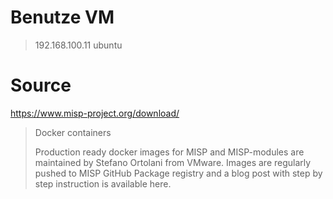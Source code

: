 # Benutze VM

> 192.168.100.11   ubuntu

# Source

https://www.misp-project.org/download/
> Docker containers
> 
  > Production ready docker images for MISP and MISP-modules are maintained by Stefano Ortolani from VMware. Images are regularly pushed to MISP GitHub Package registry and a blog post with step by step instruction is available here.  

